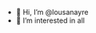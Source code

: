 - 👋 Hi, I’m @lousanayre
- 👀 I’m interested in all


<!---
lousanayre/lousanayre is a ✨ special ✨ repository because its `README.md` (this file) appears on your GitHub profile.
You can click the Preview link to take a look at your change
